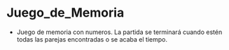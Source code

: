 # Juego_de_Memoria
- Juego de memoria con numeros. La partida se terminará cuando estén todas las parejas encontradas o se acaba el tiempo.

